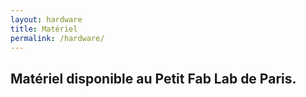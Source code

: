 ```yaml
---
layout: hardware
title: Matériel
permalink: /hardware/
---
```


## Matériel disponible au Petit Fab Lab de Paris.
